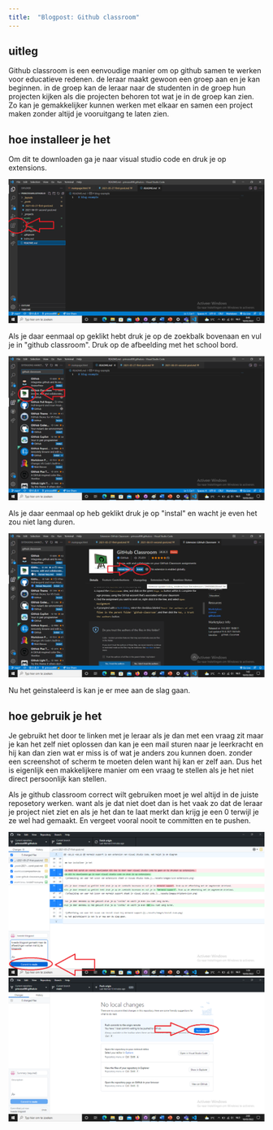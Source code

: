 ```yaml
---
title:  "Blogpost: Github classroom"
---
```

<!--wat ik nu eigenlijk heb gekozen als blogpost onderwerp-->
## uitleg

Github classroom is een eenvoudige manier om op github samen te werken voor educatieve redenen. de leraar maakt gewoon een groep aan en je kan beginnen. in de groep kan de leraar naar de studenten in de groep hun projecten kijken als die projecten behoren tot wat je in de groep kan zien. Zo kan je gemakkelijker kunnen werken met elkaar en samen een project maken zonder altijd je vooruitgang te laten zien.

<!--more-->

<!--stap voor stap hoe je het installeer-->
## hoe installeer je het

Om dit te downloaden ga je naar visual studio code en druk je op extensions.

![afbeelding van waar het icoon van extensions staat in Visual Studio Code.](../assets/images/icon-extensions.png)

Als je daar eenmaal op geklikt hebt druk je op de zoekbalk bovenaan en vul je in "github classroom". Druk op de afbeelding met het school bord.

![afbeelding van hoe het github classroom icoon er uit ziet.](../assets/images/icon-github-classroom.png)

Als je daar eenmaal op heb geklikt druk je op "instal" en wacht je even het zou niet lang duren.

![afbeelding van het instal icoon voor github classroom.](../assets/images/instal2-icon.png)

Nu het geinstaleerd is kan je er mee aan de slag gaan.

<!--hoe je mermaid support best zou gebruiken-->
## hoe gebruik je het

Je gebruikt het door te linken met je leraar als je dan met een vraag zit maar je kan het zelf niet oplossen dan kan je een mail sturen naar je leerkracht en hij kan dan zien wat er miss is of wat je anders zou kunnen doen. zonder een screenshot of scherm te moeten delen want hij kan er zelf aan. Dus het is eigenlijk een makkelijkere manier om een vraag te stellen als je het niet direct persoonlijk kan stellen. 

Als je github classroom correct wilt gebruiken moet je wel altijd in de juiste reposetory werken. want als je dat niet doet dan is het vaak zo dat de leraar je project niet ziet en als je het dan te laat merkt dan krijg je een 0 terwijl je ze wel had gemaakt. En vergeet vooral nooit te committen en te pushen.

![foto van de commit knop](../assets/images/commit.png)
![foto van de push knop](../assets/images/push.png)
